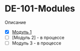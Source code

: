 # DE-101-Modules

Описание

* [x] [Модуль 1](https://github.com/Alitrix/datalearn/tree/andrey/added_text/de101/module01)
* [ ] [Модуль 2] - в процессе
* [ ] Модуль 3 - в процессе